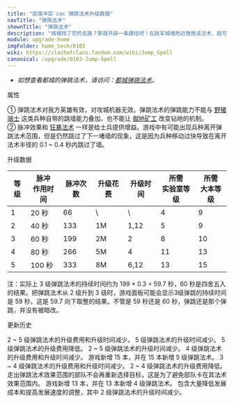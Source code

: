 ```yaml
---
title: "部落冲突 coc 弹跳法术升级数据"
navTitle: "弹跳法术"
shownTitle: "弹跳法术"
description: "城墙挡了您的去路？那就开辟一条捷径吧！在敌军城墙附近施放该法术，就可以在城墙上方创建通道，方便您的大军直接跳过这段城墙，保证畅通无阻！"
module: upgrade-home
imgFolder: home_tech/0103
wiki: https://clashofclans.fandom.com/wiki/Jump_Spell
canonical: /upgrade/0103-Jump-Spell
---
```


- *如想查看都城的弹跳法术，请访问：[都城弹跳法术](/upgrade/2101-Jump-Spell)。*

<UnitInfo :folder="$frontmatter.imgFolder" imgSrc="Jump_Spell.png" :imgAlt="$frontmatter.navTitle"
    description="城墙挡了您的去路？那就开辟一条捷径吧！<br>在敌军城墙附近施放该法术，就可以在城墙上方创建通道，方便您的大军直接跳过这段城墙，保证畅通无阻！"
    :isSmallImg="true" />

<SmallTitle>属性</SmallTitle>

<UnitProperties>
    <UnitProperty pKey="作用半径" pValue="3.5 格" />
    <UnitProperty pKey="作用类型" pValue="范围内脉冲赋能" />
    <UnitProperty pKey="作用目标" pValue="我方地面部队<sup>①</sup>" />
    <UnitProperty pKey="两次脉冲的间隔时间" pValue="0.3 秒<sup>②</sup>" />
    <UnitProperty pKey="每次脉冲持续时间" pValue="0.4 秒" />
    <UnitProperty pKey="占用的法术空间" pValue="2" />
    <UnitProperty pKey="所需法术工厂等级" pValue="4" />
    <UnitProperty pKey="所需大本等级" pValue="9" />
    <UnitProperty pKey="法术配置时间" pValue="360" :isTrainingTime="true" />
</UnitProperties>

① 弹跳法术对我方英雄有效，对攻城机器无效。弹跳法术的弹跳能力不能与 [野猪骑士](/upgrade/0081-Hog-Rider) 这类兵种自带的跳墙能力叠加，也不能让 [掘地矿工](/upgrade/000b-Miner) 改变钻地的机制。<br>
② 脉冲效果和 [狂暴法术](/upgrade/0102-Rage-Spell) 一样是给士兵提供增益。游戏中有可能出现兵种离开弹跳法术范围，但是仍然跳过了下一堵墙的现象，这是因为兵种移动过快导致在离开法术半径的 0.1 ~ 0.4 秒内跳过了墙。

<SmallTitle>升级数据</SmallTitle>

<script setup>
const tableExtraInfo = [
    {
        "column": 3,
        "type": "cost",
        "gpClass": "research",
        "icon": "Elixir"
    },
    {
        "column": 4,
        "type": "time",
        "gpClass": "research"
    }
];
</script>

<UnitTable :tableExtraInfo="tableExtraInfo">

| 等级 |脉冲<br>作用时间|  脉冲次数  | 升级花费 |  升级时间 |所需<br>实验室等级|所需<br>大本等级|
| ---- |       ----    |    ----   |   ----  |    ----   |      ----      |       ----    |
|   1  |      20 秒    |     66    |     \   |     \     |        4       |        9      |
|   2  |      40 秒    |    133    |    1M   |    1,12   |        5       |        9      |
|   3  |      60 秒    |    199    |    2M   |    2      |        8       |       10      |
|   4  |      80 秒    |    266    |    5M   |    4      |       11       |       13      |
|   5  |     100 秒    |    333    |    8M   |    6,12   |       13       |       15      |
</UnitTable>

注：实际上 3 级弹跳法术的持续时间约为 199 * 0.3 = 59.7 秒，60 秒是四舍五入的结果。把弹跳法术从 2 级升到 3 级时，游戏面板可能会显示3级弹跳的持续时间是
59 秒，这是 59.7 向下取整的结果。不管是 59 秒还是 60 秒，弹跳还是那个弹跳，并没有被暗改。

<SmallTitle>更新历史</SmallTitle>

<Timeline>
    <TimelineItem date="2024/11/25">
        <TimelineRow>2 ~ 5 级弹跳法术的升级费用和升级时间减少。</TimelineRow>
    </TimelineItem>
    <TimelineItem date="2024/06/18">
        <TimelineRow>5 级弹跳法术的升级时间减少。</TimelineRow>
        <TimelineRow>5 级弹跳法术的升级费用降低。</TimelineRow>
    </TimelineItem>
    <TimelineItem date="2023/12/12">
        <TimelineRow>2 ~ 5 级弹跳法术的升级时间减少。</TimelineRow>
    </TimelineItem>
    <TimelineItem date="2023/06/12">
        <TimelineRow>4 级弹跳法术的升级费用和升级时间减少。</TimelineRow>
    </TimelineItem>
    <TimelineItem date="2022/10/10">
        <TimelineRow>游戏新增 15 本，并在 15 本新增 5 级弹跳法术。</TimelineRow>
        <TimelineRow>3 ~ 4 级弹跳法术的升级费用和升级时间减少。</TimelineRow>
    </TimelineItem>
    <TimelineItem date="2021/12/09">
        <TimelineRow>2 ~ 4 级弹跳法术的升级费用降低。</TimelineRow>
    </TimelineItem>
    <TimelineItem date="2020/06/22">
        <TimelineRow>走出弹跳法术效果范围的部队不会再重新选择目标，这是为了避免部队卡在其法术效果范围内。</TimelineRow>
    </TimelineItem>
    <TimelineItem date="2019/12/09">
        <TimelineRow>游戏新增 13 本，并在 13 本新增 4 级弹跳法术。</TimelineRow>
    </TimelineItem>
    <TimelineItem date="2019/04/02">
        <TimelineRow>包含大量降低发展成本和提高发展速度的调整，其中 2 级弹跳法术的升级时间减少。</TimelineRow>
    </TimelineItem>
    <TimelineItem :historyBottom="true" />
</Timeline>